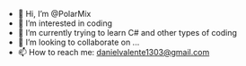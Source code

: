 - 👋 Hi, I’m @PolarMix
- 👀 I’m interested in coding
- 🌱 I’m currently trying to learn C# and other types of coding
- 💞️ I’m looking to collaborate on ...
- 📫 How to reach me: danielvalente1303@gmail.com

<!---
PolarMix/PolarMix is a ✨ special ✨ repository because its `README.md` (this file) appears on your GitHub profile.
You can click the Preview link to take a look at your changes.
--->
